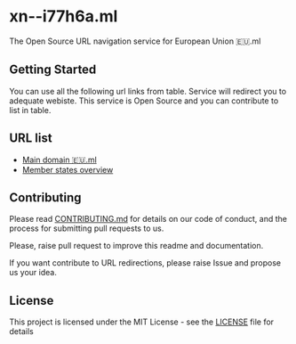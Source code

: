 # xn--i77h6a.ml
The Open Source URL navigation service for European Union 🇪🇺.ml

## Getting Started

You can use all the following url links from table. Service will redirect you to adequate webiste. This service is Open Source and you can contribute to list in table.

## URL list

* [Main domain 🇪🇺.ml](https://europa.eu/)
* [Member states overview](docs/overview-member-states)

## Contributing

Please read [CONTRIBUTING.md](CONTRIBUTING.md) for details on our code of conduct, and the process for submitting pull requests to us.

Please, raise pull request to improve this readme and documentation.

If you want contribute to URL redirections, please raise Issue and propose us your idea.

## License

This project is licensed under the MIT License - see the [LICENSE](LICENSE) file for details
